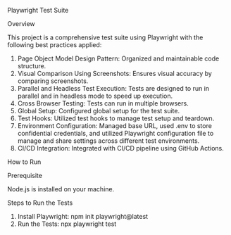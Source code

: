 Playwright Test Suite

Overview

This project is a comprehensive test suite using Playwright with the following best practices applied:

1. Page Object Model Design Pattern: Organized and maintainable code structure.
2. Visual Comparison Using Screenshots: Ensures visual accuracy by comparing screenshots.
3. Parallel and Headless Test Execution: Tests are designed to run in parallel and in headless mode to speed up execution.
4. Cross Browser Testing: Tests can run in multiple browsers.
5. Global Setup: Configured global setup for the test suite.
6. Test Hooks: Utilized test hooks to manage test setup and teardown.
7. Environment Configuration: Managed base URL, used .env to store confidential credentials, and utilized Playwright configuration file to manage and share settings across different test environments.
8. CI/CD Integration: Integrated with CI/CD pipeline using GitHub Actions.

How to Run

Prerequisite

  Node.js is installed on your machine.

Steps to Run the Tests

1. Install Playwright: npm init playwright@latest
2. Run the Tests: npx playwright test <name-of-spec-file>
